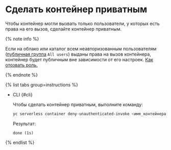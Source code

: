 # Сделать контейнер приватным

Чтобы контейнер могли вызвать только пользователи, у которых есть права на его вызов, сделайте контейнер приватным.

{% note info %}

Если на облако или каталог всем неавторизованным пользователям ([публичная группа](../../iam/concepts/access-control/public-group.md) `All users`) выданы права на вызов контейнера, контейнер будет публичным вне зависимости от его настроек. [Как отозвать роль.](../../iam/operations/roles/revoke.md)

{% endnote %}

{% list tabs group=instructions %}

- CLI {#cli}

    Чтобы сделать контейнер приватным, выполните команду:

    ```bash
    yc serverless container deny-unauthenticated-invoke <имя_контейнера>
    ```

    Результат:

    ```text
    done (1s)
    ```

{% endlist %}